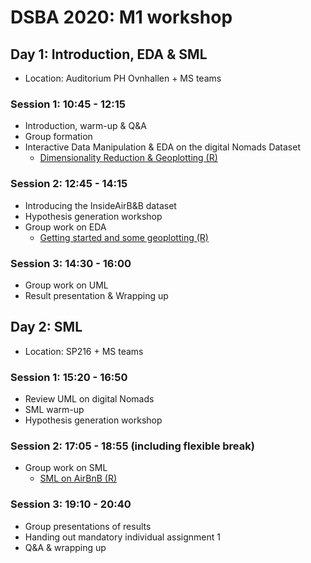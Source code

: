 # DSBA 2020: M1 workshop 

## Day 1: Introduction, EDA & SML
* Location: Auditorium PH Ovnhallen + MS teams

### Session 1: 10:45 - 12:15
* Introduction, warm-up & Q&A
* Group formation
* Interactive Data Manipulation & EDA on the digital Nomads Dataset
  * [Dimensionality Reduction & Geoplotting (R)](https://sds-aau.github.io/SDS-master/M1/Notebooks/exercises/UML_workshop_digital_nomads.nb.html)

### Session 2: 12:45 - 14:15
* Introducing the InsideAirB&B dataset
* Hypothesis generation workshop
* Group work on EDA
  * [Getting started and some geoplotting (R)](https://sds-aau.github.io/SDS-master/M1/Notebooks/exercises/ML_workshop_InsideAirBnB_2_SML.nb.html)


### Session 3: 14:30 - 16:00
* Group work on UML
* Result presentation & Wrapping up


## Day 2: SML
* Location: SP216 + MS teams

### Session 1: 15:20 - 16:50
* Review UML on digital Nomads
* SML warm-up
* Hypothesis generation workshop

### Session 2: 17:05 - 18:55 (including flexible break)
* Group work on SML
   * [SML on AirBnB (R)](https://github.com/SDS-AAU/SDS-master/blob/master/M1/Notebooks/exercises/ML_workshop_InsideAirBnB_2_SML.nb.html)

### Session 3: 19:10 - 20:40
* Group presentations of results
* Handing out mandatory individual assignment 1
* Q&A & wrapping up
